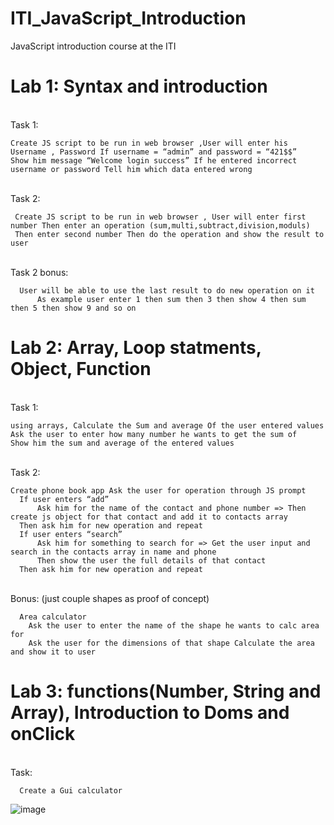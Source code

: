 # ITI_JavaScript_Introduction
JavaScript introduction course at the ITI

# Lab 1: Syntax and introduction
  <br> Task 1:
   
    Create JS script to be run in web browser ,User will enter his Username , Password If username = “admin” and password = “421$$”
    Show him message “Welcome login success” If he entered incorrect username or password Tell him which data entered wrong
    
  <br> Task 2:
      
     Create JS script to be run in web browser , User will enter first number Then enter an operation (sum,multi,subtract,division,moduls)
     Then enter second number Then do the operation and show the result to user
     
  <br> Task 2 bonus:
      
      User will be able to use the last result to do new operation on it 
          As example user enter 1 then sum then 3 then show 4 then sum then 5 then show 9 and so on
     
# Lab 2: Array, Loop statments, Object, Function
  <br> Task 1:
   
    using arrays, Calculate the Sum and average Of the user entered values Ask the user to enter how many number he wants to get the sum of
    Show him the sum and average of the entered values
  
 <br> Task 2:
   
    Create phone book app Ask the user for operation through JS prompt 
      If user enters “add”
          Ask him for the name of the contact and phone number => Then create js object for that contact and add it to contacts array
      Then ask him for new operation and repeat
      If user enters “search”
          Ask him for something to search for => Get the user input and search in the contacts array in name and phone
          Then show the user the full details of that contact
      Then ask him for new operation and repeat
          
  <br> Bonus: (just couple shapes as proof of concept)
      
      Area calculator 
        Ask the user to enter the name of the shape he wants to calc area for 
        Ask the user for the dimensions of that shape Calculate the area and show it to user
        
# Lab 3: functions(Number, String and Array), Introduction to Doms and onClick
  <br> Task: 
      
      Create a Gui calculator 
 ![image](https://user-images.githubusercontent.com/95314680/151204690-571a4093-e7aa-48f1-b3a9-ed31eed16992.png)
